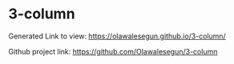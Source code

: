 # 3-column
Generated Link to view: https://olawalesegun.github.io/3-column/

Github project link: https://github.com/Olawalesegun/3-column

